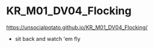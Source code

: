 # KR_M01_DV04_Flocking
https://unsocialpotato.github.io/KR_M01_DV04_Flocking/
  - sit back and watch 'em fly

